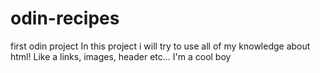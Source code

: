 # odin-recipes
first odin project
In this project i will try to use all of my knowledge about html!
Like a links, images, header etc...
I'm a cool boy